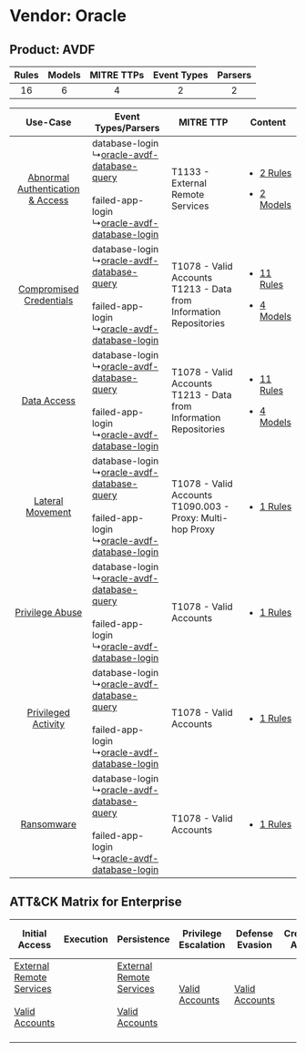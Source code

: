 Vendor: Oracle
==============
Product: AVDF
-------------
| Rules | Models | MITRE TTPs | Event Types | Parsers |
|:-----:|:------:|:----------:|:-----------:|:-------:|
|  16   |   6    |     4      |      2      |    2    |

|    Use-Case    | Event Types/Parsers    | MITRE TTP    | Content    |
|:----:| ---- | ---- | ---- |
| [Abnormal Authentication & Access](../../../UseCases/uc_abnormal_authentication_&_access.md) |  database-login<br> ↳[oracle-avdf-database-query](Ps/pC_oracleavdfdatabasequery.md)<br><br> failed-app-login<br> ↳[oracle-avdf-database-login](Ps/pC_oracleavdfdatabaselogin.md)<br> | T1133 - External Remote Services<br>    | [<ul><li>2 Rules</li></ul><ul><li>2 Models</li></ul>](RM/r_m_oracle_avdf_Abnormal_Authentication_&_Access.md) |
|          [Compromised Credentials](../../../UseCases/uc_compromised_credentials.md)          |  database-login<br> ↳[oracle-avdf-database-query](Ps/pC_oracleavdfdatabasequery.md)<br><br> failed-app-login<br> ↳[oracle-avdf-database-login](Ps/pC_oracleavdfdatabaselogin.md)<br> | T1078 - Valid Accounts<br>T1213 - Data from Information Repositories<br> | [<ul><li>11 Rules</li></ul><ul><li>4 Models</li></ul>](RM/r_m_oracle_avdf_Compromised_Credentials.md)         |
|    [Data Access](../../../UseCases/uc_data_access.md)    |  database-login<br> ↳[oracle-avdf-database-query](Ps/pC_oracleavdfdatabasequery.md)<br><br> failed-app-login<br> ↳[oracle-avdf-database-login](Ps/pC_oracleavdfdatabaselogin.md)<br> | T1078 - Valid Accounts<br>T1213 - Data from Information Repositories<br> | [<ul><li>11 Rules</li></ul><ul><li>4 Models</li></ul>](RM/r_m_oracle_avdf_Data_Access.md)    |
|    [Lateral Movement](../../../UseCases/uc_lateral_movement.md)    |  database-login<br> ↳[oracle-avdf-database-query](Ps/pC_oracleavdfdatabasequery.md)<br><br> failed-app-login<br> ↳[oracle-avdf-database-login](Ps/pC_oracleavdfdatabaselogin.md)<br> | T1078 - Valid Accounts<br>T1090.003 - Proxy: Multi-hop Proxy<br>         | [<ul><li>1 Rules</li></ul>](RM/r_m_oracle_avdf_Lateral_Movement.md)    |
|    [Privilege Abuse](../../../UseCases/uc_privilege_abuse.md)    |  database-login<br> ↳[oracle-avdf-database-query](Ps/pC_oracleavdfdatabasequery.md)<br><br> failed-app-login<br> ↳[oracle-avdf-database-login](Ps/pC_oracleavdfdatabaselogin.md)<br> | T1078 - Valid Accounts<br>    | [<ul><li>1 Rules</li></ul>](RM/r_m_oracle_avdf_Privilege_Abuse.md)    |
|    [Privileged Activity](../../../UseCases/uc_privileged_activity.md)    |  database-login<br> ↳[oracle-avdf-database-query](Ps/pC_oracleavdfdatabasequery.md)<br><br> failed-app-login<br> ↳[oracle-avdf-database-login](Ps/pC_oracleavdfdatabaselogin.md)<br> | T1078 - Valid Accounts<br>    | [<ul><li>1 Rules</li></ul>](RM/r_m_oracle_avdf_Privileged_Activity.md)    |
|    [Ransomware](../../../UseCases/uc_ransomware.md)    |  database-login<br> ↳[oracle-avdf-database-query](Ps/pC_oracleavdfdatabasequery.md)<br><br> failed-app-login<br> ↳[oracle-avdf-database-login](Ps/pC_oracleavdfdatabaselogin.md)<br> | T1078 - Valid Accounts<br>    | [<ul><li>1 Rules</li></ul>](RM/r_m_oracle_avdf_Ransomware.md)    |

ATT&CK Matrix for Enterprise
----------------------------
| Initial Access                                                                                                                                   | Execution | Persistence                                                                                                                                      | Privilege Escalation                                                | Defense Evasion                                                     | Credential Access | Discovery | Lateral Movement | Collection                                                                              | Command and Control                                                                                                                       | Exfiltration | Impact |
| ------------------------------------------------------------------------------------------------------------------------------------------------ | --------- | ------------------------------------------------------------------------------------------------------------------------------------------------ | ------------------------------------------------------------------- | ------------------------------------------------------------------- | ----------------- | --------- | ---------------- | --------------------------------------------------------------------------------------- | ----------------------------------------------------------------------------------------------------------------------------------------- | ------------ | ------ |
| [External Remote Services](https://attack.mitre.org/techniques/T1133)<br><br>[Valid Accounts](https://attack.mitre.org/techniques/T1078)<br><br> |           | [External Remote Services](https://attack.mitre.org/techniques/T1133)<br><br>[Valid Accounts](https://attack.mitre.org/techniques/T1078)<br><br> | [Valid Accounts](https://attack.mitre.org/techniques/T1078)<br><br> | [Valid Accounts](https://attack.mitre.org/techniques/T1078)<br><br> |                   |           |                  | [Data from Information Repositories](https://attack.mitre.org/techniques/T1213)<br><br> | [Proxy: Multi-hop Proxy](https://attack.mitre.org/techniques/T1090/003)<br><br>[Proxy](https://attack.mitre.org/techniques/T1090)<br><br> |              |        |